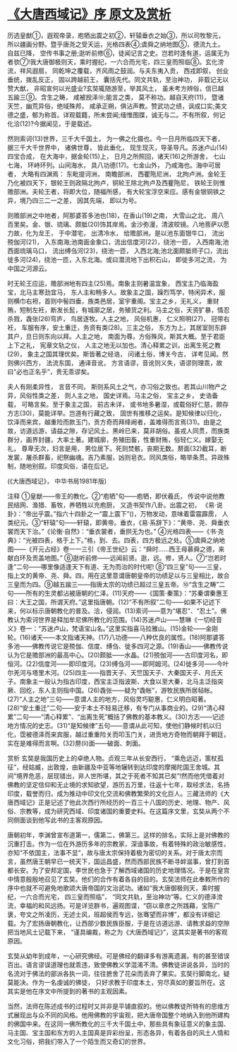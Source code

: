 # [《大唐西域记》序 原文及赏析](https://www.vrrw.net/wx/14428.html)

历选皇猷①，遐观帝录，庖牺出震之初②，轩辕垂衣之始③，所以司牧黎元，所以疆画分野。暨乎唐尧之受天运，光格四表④;虞舜之纳地图⑤，德流九土。自兹已降， 空传书事之册;逖听前修⑥，徒闻记言之史。岂若时逢有道，运属无为者欤⑦!我大唐御极则天，乘时握纪，一六合而光宅，四三皇而照临⑧。玄化滂流，祥风遐扇， 同乾坤之覆载，齐风雨之鼓润。与夫东夷入贡， 西戎即叙， 创业垂统，拨乱反正， 固以跨越前王， 囊括先代。同文共轨，至治神功， 非载记无以赞大猷， 非昭宣何以光盛业?玄奘辄随游至，举其风土， 虽未考方辨俗，信已越五踰三⑨。含生之畴， 咸被觊泽⑩;能言之类， 莫不称功。越自天府(11)， 暨诸天竺，幽荒异俗，绝域殊邦， 咸承正朔，俱沾声教。赞武功之绩，讽成口实;美文德之盛，郁为称首。详观载籍，所未尝闻;缅惟图牒，诚无与二。不有所叙，何记化洽(12)?今据闻见，于是载述。

然则索诃(13)世界，三千大千国土， 为一佛之化摄也。今一日月所临四天下者，据三千大千世界中， 诸佛世尊， 皆此垂化， 现生现灭，导圣导凡。苏迷卢山(14)四宝合成， 在大海中，据金轮(15)上， 日月之所照回，诸天(16)之所游舍， 七山七海， 环峙环列。山间海水， 具八功德(17)。七金山外， 乃咸海也。海中可居者， 大略有四渊焉： 东毗提诃洲， 南瞻部洲， 西瞿陁尼洲， 北拘卢洲。金轮王乃化被四天下，银轮王则政隔北拘卢，铜轮王除北拘卢及西瞿陁尼， 铁轮王则惟赡部洲。夫轮王者，将即大位，随福所感， 有大轮宝浮空来应。感有金银铜铁之异，境乃四三二一之差， 因其先端， 即以为号。

则赡部洲之中地者，阿那婆答多池也(18)，在香山(19)之南， 大雪山之北， 周八百里矣。金、银、琉璃、颇胝(20)饰其岸焉。金沙弥漫，清波皎镜。八地菩萨以愿力故，化为龙王， 于中潜宅， 出清冷水， 给赡部洲。是以池东面银牛口， 流出殑伽河(21)， 入东南海;池南面金象口，流出信度河(22)，绕池一匝， 入西南海;池西面琉璃马口， 流出缚刍河(23)，绕池一匝， 入西北海;池北面颇胝师子口，流出徙多河(24)，绕池一匝，入东北海。或曰潜流地下出积石山， 即徙多河之流， 为中国之河源云。

时无轮王应运，赡部洲地有四主(25)焉。南象主则暑温宜象， 西宝主乃临海盈宝，北马主寒劲宜马， 东人主和畅多人。故象主之国，躁烈笃学，特闲异术，服则横巾右袒，首则中髻四垂，族类邑居，室宇重阁。宝主之乡，无礼义， 重财贿，短制左衽，断发长髭，有城廓之居，务殖货之利。马主之俗，天资犷暴，情忍杀戮，毳张(26)穹庐， 鸟居逐牧。人主之地， 风俗机惠， 仁义照明(27)， 冠带右衽， 车服有序，安土重迁，务资有类(28)。三主之俗， 东方为上。其居室则东辟其户，旦日则东向以拜。人主之地， 南面为尊。方俗殊风，斯其大概。至于君臣上下之礼， 宪章文轨之仪， 人主之地无以加也。清心释累之训，出离生死之教(29)， 象主之国其理优矣。斯皆著之经诰， 问诸土俗，博关今古， 详考见闻。然则佛兴西方， 法流东国， 通译音讹， 方言语谬，音讹则义失，语谬则理乖，故曰“必也正名乎”，贵无乖谬矣。

夫人有刚柔异性， 言音不同， 斯则系风土之气，亦习俗之致也。若其山川物产之异，风俗性类之差， 则人主之地， 国史详焉。马主之俗， 宝主之乡， 史诰备载， 可略言矣。至于象主之国， 前古未详， 或书地多暑湿，或载俗好仁慈，颇存方志(30)，莫能详举。岂道有行藏之致， 固世有推移之运矣。是知候律以归化，饮泽而来宾，越重险而款玉门，贡方奇而拜绛阙者，盖难得而言焉(31)。由是之故，访道远游，请益之隙，存记风土。黑岭已来，莫非胡俗。虽戎人同贯，而族类群分，画界封疆，大率土著。建城廓，务殖田畜，性重财贿，俗轻仁义。嫁娶无礼， 尊卑无次，妇言是用， 男位居下。死则焚骸，丧期无数。剺面(32)截耳，断发裳，屠杀群畜，祀祭幽魂。吉乃素服，凶则皂衣。同风类俗，略举条贯。异政殊制，随地别叙。印度风俗，语在后记。

(《大唐西域记》， 中华书局1981年版)



注释 ①皇猷——帝王的教化。②“庖牺”句——庖牺，即伏羲氏， 传说中说他教民结网、渔猎、畜牧，养牺牲以充庖厨， 又造书契作八卦。出震之初， 《易·说卦》：“帝出乎震。”指六十四卦之一“震上震下”()，万物发动，意味着雷震霹雳， 人类纪元。③“轩辕”句——轩辕，即黄帝。垂衣，《易·系辞下》：“黄帝、尧、舜垂衣裳而天下治。”《论衡·自然》：“垂衣裳者，垂拱无为也。” ④光格四表——《书·尧典》：“光被四表，格于上下。”格，到、去。四表，四方极远之处。⑤虞舜之纳地图——《开元占经》卷一一三引《帝王世纪》云：“舜时……西王母慕舜之德，来献白环及贡盖地图。” ⑥逖听前修——远闻前贤。逖，远。修，贤人。⑦“岂若时逢”二句——哪里像适逢天下有道、无为而治的时代呢! ⑧“四三皇”句——三皇，指上文的黄帝、尧、舜。四，用在这里意谓唐朝皇帝的功绩足以与三皇相比，故合三皇而为四。⑨越五踰三——指唐太宗的功绩已超过三皇五帝。⑩“含生之畴”二句——所有的生灵都沾被唐朝的仁泽。(11)天府——《国策·秦策》：“苏秦谓秦惠王曰：大王之国，所谓天府。”这里指唐朝。(12)“不有所叙”二句——如果不记述下来，何以标示唐朝教化的普及。洽，侵润。(13)索诃——意为“堪忍”、“忍土”。佛教认为索诃世界是释加牟尼佛所教化的范围。(14)苏迷卢山——慧琳《一切经音义》卷一：“苏迷卢山，梵语宝山名。”这里实指喜马拉雅山。(15)金轮——金刚轮。(16)诸天——本文指诸天神。(17)八功德——八种优良的属性。(18)阿那婆答多池——佛教传说它是殑伽、信度、缚刍、徙多四河之源。(19)香山——佛教传说认为它是赡部洲的最高中心。(20)颇胝——水晶。(21)殑伽河——古印度河名，即恒河。(22)信度河——即印度河。(23)缚刍河——即阿姆河。(24)徙多河——今叶尔羌河与塔里木河。(25)四主——指晋天子、天竺国天子、大秦国天子、月氏天子。南象主一般认为指古印度，西宝主泛指波斯、大食以至大秦，北马主泛指突厥、回纥，东人主则指中国。(26)毳张——疑为“毳帐”，游牧民族所居毡帐。(27)“人主之地”三句——意谓人主的地方，风俗灵巧聪惠，仁义明白昭著。(28)“安土重迁”二句——安于本土不轻易迁移，有专门从事商业的。(29)“清心释累”二句——“清心释累”、“出离生死”概括了佛教的基本教义。(30)方志——记述地方情况的史志。(31)“是知候律”五句——意谓从此可知，使他们静候时机以归化，霑被德泽而来宾服，越过重重险关而叩玉门关，进贡地方奇物而朝拜于朝廷，实在是难得而言啊。(32)剺(li)面——破面、刺面。

赏析 玄奘是我国历史上的卓绝人物。贞观三年从长安西行， “乘危远迈，策杖孤征”，经姑臧，出敦煌，由新疆及中亚等地辗转到达印度的摩揭陀国王舍城。其间“境界危恶，层现错出，非人世所堪，其之于死者不知其已矣”!然而他凭借着对佛教的坚定信仰和无止境的求知欲望，游历五万里，往返十七年，取经求法，名扬印度，载誉而归，成为推动中印文化交流和佛教繁荣的文化巨人。三藏法师的《大唐西域记》正是记述了他此次西行所经历的一百三十八国的历史、地理、物产、风俗、宗教等，成为研究西域、印度诸国的重要史料。在这篇序文里，玄奘从两个不同侧面谈到他写此书的主客观原因。

唐朝初年，李渊曾宣布道第一，儒第二，佛第三。这样的排名，实际上是对佛教的沉重打击。作为一位在外游历多年的宗教家，深谙事故，有着特殊的政治敏感性，亦知“不依国主，法事不显”，故与唐太宗保持着极为密切的关系。对于唐太宗而言，虽然唐王朝早已一统天下，国运昌盛，然而西部民族不断寻衅滋事，曾打到首都长安。为了安邦定国，李世民也急于了解西域诸国的历史地理情况。于是在皇宫中情意殷殷地召见了玄奘。他们的合作有着各自的目的。玄奘法师在此奉敕所作的序中也就不可避免地歌颂大唐帝国的文治武功。诸如“我大唐御极则天，乘时握纪，一六合而光宅， 四三皇而照临”， “同文共轨，至治神功”等。仁义的德泽滂流，幸福的和风远扬。可是详览群书，遍观图谍，“窃以章彦之所践藉，宝陈广褒，夸文之所凌历，无述士风，班超侯而专远，张骞望而非博”，都没有详细记载。为了宏扬唐朝教化，让西部少数民族臣服，于是在访道远游、请教求益的空隙把当地风土记载下来， “谨具编裁，称之为《大唐西域记》”，这其实是著书的客观原因。

玄奘从幼年到成年，一心研究佛经。可是佛经的翻译多有游离遗漏，有的甚至错误百出。语言谬误道理也就乖违，致使佛教义学混淆不清。佛教徒讲说各异，当时的名流对于佛法的部派各执一词，往往摭舍了花朵而丢弃了果实。玄奘行脚南北，疑莫能决。作为一名虔诚的佛徒， 只好求教于印度本土，穷尽真如的要旨所在。这其实是他在序文中所提到的著书的主观因素。

当然，法师在陈述成书的过程时又并非是平铺直叙的。他以佛教徒所特有的思维方式展现出与众不同的风格。他用佛教的宇宙观，把大唐帝国整个地纳入到他所建构的佛国中来。在这同一佛所教化的三千大千国土中，那些具有象征意义的象主国、马主国、宝主国和东方的人主国真是异彩纷呈，形态各异，有着各自的风土人情和文化习俗，把我们带入了一个陌生而又奇幻的世界。

